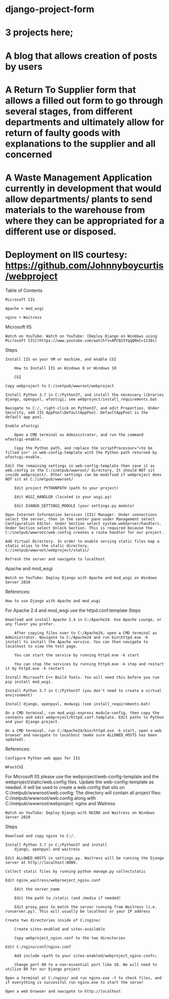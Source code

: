 ﻿# django-project-form
# 3 projects here;
# A blog that allows creation of posts by users
# A Return To Supplier form that allows a filled out form to go through several stages, from different departments and ultimately allow for return of faulty goods with explanations to the supplier and all concerned
# A Waste Management Application currently in development that would allow departments/ plants to send materials to the warehouse from where they can be appropriated for a different use or disposed.

# Deployment on IIS courtesy: https://github.com/Johnnyboycurtis/webproject
Table of Contents

    Microsoft IIS

    Apache + mod_wsgi

    nginx + Waitress

Microsoft IIS

    Watch on YouTube: Watch on YouTube: [Deploy Django on Windows using Microsoft IIS](https://www.youtube.com/watch?v=APCQ15YqqQ0&t=1138s)

Steps

    Install IIS on your VM or machine, and enable CGI

        How to Install IIS on Windows 8 or Windows 10

        CGI

    Copy webproject to C:/inetpub/wwwroot/webproject

    Install Python 3.7 in C:/Python37, and install the necessary libraries django, openpyxl, wfastcgi; see webproject/install_requirements.bat

    Navigate to C:/, right-click on Python37, and edit Properties. Under Security, add IIS AppPool\DefaultAppPool. DefaultAppPool is the default app pool.

    Enable wfastcgi

        Open a CMD terminal as Administrator, and run the command wfastcgi-enable.

        Copy the Python path, and replace the scriptProcessor="<to be filled in>" in web-config-template with the Python path returned by wfastcgi-enable.

    Edit the remaining settings in web-config-template then save it as web.config in the C:/inetpub/wwwroot/ directory. It should NOT sit inside webproject/. Other settings can be modified if webproject does NOT sit at C:/inetpub/wwwroot/

        Edit project PYTHONPATH (path to your project)

        Edit WSGI_HANDLER (located in your wsgi.py)

        Edit DJANGO_SETTINGS_MODULE (your settings.py module)

    Open Internet Information Services (IIS) Manager. Under connections select the server, then in the center pane under Management select Configuration Editor. Under Section select system.webServer/handlers. Under Section select Unlock Section. This is required because the C:/inetpub/wwwroot/web.config creates a route handler for our project.

    Add Virtual Directory. In order to enable serving static files map a static alias to the static directory, C:/inetpub/wwwroot/webproject/static/

    Refresh the server and navigate to localhost

Apache and mod_wsgi

    Watch on YouTube: Deploy Django with Apache and mod_wsgi on Windows Server 2019

References:

    How to use Django with Apache and mod_wsgi

For Apache 2.4 and mod_wsgi use the httpd.conf.template
Steps

    Download and install Apache 2.4 in C:/Apache24. Use Apache Lounge, or any flavor you prefer.

        After copying files over to C:/Apache24, open a CMD terminal as Administrator. Navigate to C:/Apache24 and run bin\httpd.exe -k install to install the Apache service. You can then navigate to localhost to view the test page.

        You can start the service by running httpd.exe -k start

        You can stop the services by running httpd.exe -k stop and restart it by httpd.exe -k restart

    Install Microsoft C++ Build Tools. You will need this before you run pip install mod_wsgi.

    Install Python 3.7 in C:/Python37 (you don't need to create a virtual environment)

    Install django, openpyxl, modwsgi (see install_requirements.bat)

    On a CMD terminal, run mod_wsgi-express module-config, then copy the contents and edit webproject/httpd.conf.template. Edit paths to Python and your Django project.

    On a CMD terminal, run C:/Apache24/bin/httpd.exe -k start, open a web browser and navigate to localhost (make sure ALLOWED_HOSTS has been updated).

References:

    Configure Python web apps for IIS

    WFastCGI

For Microsoft IIS please use the webproject/web-config-template and the webproject/static/web.config files. Update the web-config-template as needed. It will be used to create a web.config that sits on C:/inetpub/wwwroot/web.config; The directory will contain all project files: C:/inetpub/wwwroot/web.config along with C:/inetpub/wwwroot/webproject.
nginx and Waitress

    Watch on YouTube: Deploy Django with NGINX and Waitress on Windows Server 2019

Steps

    Download and copy nginx to C:/.

    Install Python 3.7 in C:/Python37 and install
        django, openpyxl and waitress

    Edit ALLOWED_HOSTS in settings.py. Waitress will be running the Django server at http://localhost:8080.

    Collect static files by running python manage.py collectstatic

    Edit nginx_waitress/webproeject_nginx.conf

        Edit the server_name

        Edit the path to /static (and /media if needed)

        Edit proxy_pass to match the server running from Waitress (i.e. runserver.py). This will usually be localhost or your IP address

    Create two directories inside of C:/nginx/

        Create sites-enabled and sites-available

        Copy webproject_nginx.conf to the two directories

    Edit C:/nginx/conf/nginx.conf

        Add include <path to your sites-enabled/webproject_nginx.conf>;

        Change port 80 to a non-essential port like 10. We will need to utilize 80 for our Django project

    Open a terminal at C:/nginx/ and run nginx.exe -t to check files, and if everything is successful run nginx.exe to start the server

    Open a web browser and navigate to http://localhost
